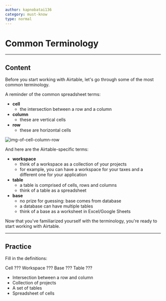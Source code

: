 ```yaml
---
author: kapnobatai136
category: must-know
type: normal
---
```


# Common Terminology


---

## Content

Before you start working with Airtable, let's go through some of the most common terminology.

A reminder of the common spreadsheet terms:

- **cell**
  - the intersection between a row and a column
- **column**
  - these are vertical cells
- **row**
  - these are horizontal cells

![img-of-cell-column-row](https://img.enkipro.com/aa17ac1fa1221c2726e5e80fac1721ef.png)

And here are the Airtable-specific terms:

- **workspace**
  - think of a workspace as a collection of your projects
  - for example, you can have a workspace for your taxes and a different one for your application
- **table**
  - a table is comprised of cells, rows and columns
  - think of a table as a spreadsheet
- **base**
  - no prize for guessing: base comes from database
  - a database can have multiple tables
  - think of a base as a worksheet in Excel/Google Sheets

Now that you've familiarized yourself with the terminology, you're ready to start working with Airtable.


---

## Practice

Fill in the definitions:

Cell       ???
Workspace  ???
Base       ???
Table      ???

- Intersection between a row and column
- Collection of projects
- A set of tables
- Spreadsheet of cells
